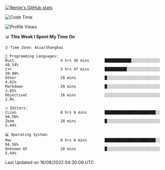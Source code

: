 [![Renjie's GitHub stats](https://github-readme-stats.vercel.app/api?username=liurenjie1024&show_icons=true&theme=chartreuse-dark)](https://github.com/anuraghazra/github-readme-stats)

<!--START_SECTION:waka-->
![Code Time](http://img.shields.io/badge/Code%20Time-120%20hrs%2054%20mins-blue)

![Profile Views](http://img.shields.io/badge/Profile%20Views-16-blue)

📊 **This Week I Spent My Time On** 

```text
⌚︎ Time Zone: Asia/Shanghai

💬 Programming Languages: 
Rust                     4 hrs 36 mins       ████████████░░░░░░░░░░░░░   48.54% 
C++                      3 hrs 47 mins       ██████████░░░░░░░░░░░░░░░   39.98% 
Other                    28 mins             █░░░░░░░░░░░░░░░░░░░░░░░░   4.91% 
Markdown                 20 mins             █░░░░░░░░░░░░░░░░░░░░░░░░   3.65% 
ObjectiveC               16 mins             ░░░░░░░░░░░░░░░░░░░░░░░░░   2.9%

🔥 Editors: 
CLion                    8 hrs 6 mins        ███████████████████████░░   94.56% 
Zoom                     28 mins             █░░░░░░░░░░░░░░░░░░░░░░░░   5.44%

💻 Operating System: 
Mac                      8 hrs 6 mins        ███████████████████████░░   94.56% 
Unknown OS               28 mins             █░░░░░░░░░░░░░░░░░░░░░░░░   5.44%

```


 Last Updated on 18/08/2022 04:30:09 UTC
<!--END_SECTION:waka-->

